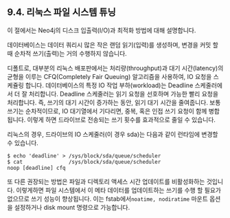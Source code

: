 ## 9.4. 리눅스 파일 시스템 튜닝
<div class="abstract">
<p>이 절에서는 Neo4j의 디스크 입출력(I/O)과 최적화 방법에 대해 설명합니다.
</div>
데이터베이스는 데이터 쿼리시 많은 작은 랜덤 읽기(입력)를 생성하며, 변경을 커밋 할 때 순차적 쓰기(출력)는 거의 수행하지 않습니다.

디폴트로, 대부분의 리눅스 배포판에서는 처리량(throughput)과 대기 시간(latency)의 균형을 이루는 CFQ(Completely Fair Queuing) 알고리즘을 사용하여, IO 요청을 스케쥴링 합니다. 데이터베이스의 특정 IO 작업 부하(workload)는 Deadline 스케줄러에서 더 잘 처리합니다. Deadline 스케줄러는 읽기 요청을 선호하며 가능한 빨리 요청을 처리합니다. 즉, 쓰기의 대기 시간이 증가하는 동안, 읽기 대기 시간을 줄여줍니다. 보통 쓰기는 순차적이므로, IO 대기열에서 기다리면, 중복, 혹은 인접 쓰기 요청이 함께 병합됩니다. 이렇게 하면 드라이브로 전송되는 쓰기 횟수를 효과적으로 줄일 수 있습니다.

리눅스의 경우, 드라이브의 IO 스케줄러(이 경우 sda)는 다음과 같이 런타임에 변경할 수 있습니다.
```
$ echo 'deadline' > /sys/block/sda/queue/scheduler
$ cat               /sys/block/sda/queue/scheduler
noop [deadline] cfq
```
또 다른 권장되는 방법은 파일과 디렉토리 액세스 시간 업데이트를 비활성화하는 것입니다. 이렇게하면 파일 시스템에서 이 메타 데이터를 업데이트하는 쓰기를 수행 할 필요가 없으므로 쓰기 성능이 향상됩니다. 이는 fstab에서`noatime, nodiratime` 마운트 옵션을 설정하거나 disk mount 명령으로 가능합니다.
